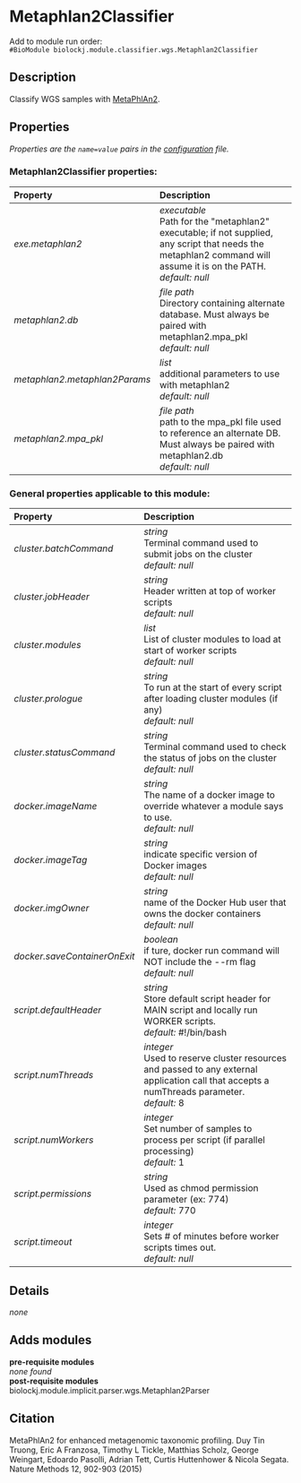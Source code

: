 # Metaphlan2Classifier
Add to module run order:                    
`#BioModule biolockj.module.classifier.wgs.Metaphlan2Classifier`

## Description 
Classify WGS samples with [MetaPhlAn2](http://bitbucket.org/biobakery/metaphlan2).

## Properties 
*Properties are the `name=value` pairs in the [configuration](../../../Configuration#properties) file.*                   

### Metaphlan2Classifier properties: 
| Property| Description |
| :--- | :--- |
| *exe.metaphlan2* | _executable_ <br>Path for the "metaphlan2" executable; if not supplied, any script that needs the metaphlan2 command will assume it is on the PATH.<br>*default:*  *null* |
| *metaphlan2.db* | _file path_ <br>Directory containing alternate database. Must always be paired with metaphlan2.mpa_pkl<br>*default:*  *null* |
| *metaphlan2.metaphlan2Params* | _list_ <br>additional parameters to use with metaphlan2<br>*default:*  *null* |
| *metaphlan2.mpa_pkl* | _file path_ <br>path to the mpa_pkl file used to reference an alternate DB. Must always be paired with metaphlan2.db<br>*default:*  *null* |

### General properties applicable to this module: 
| Property| Description |
| :--- | :--- |
| *cluster.batchCommand* | _string_ <br>Terminal command used to submit jobs on the cluster<br>*default:*  *null* |
| *cluster.jobHeader* | _string_ <br>Header written at top of worker scripts<br>*default:*  *null* |
| *cluster.modules* | _list_ <br>List of cluster modules to load at start of worker scripts<br>*default:*  *null* |
| *cluster.prologue* | _string_ <br>To run at the start of every script after loading cluster modules (if any)<br>*default:*  *null* |
| *cluster.statusCommand* | _string_ <br>Terminal command used to check the status of jobs on the cluster<br>*default:*  *null* |
| *docker.imageName* | _string_ <br>The name of a docker image to override whatever a module says to use.<br>*default:*  *null* |
| *docker.imageTag* | _string_ <br>indicate specific version of Docker images<br>*default:*  *null* |
| *docker.imgOwner* | _string_ <br>name of the Docker Hub user that owns the docker containers<br>*default:*  *null* |
| *docker.saveContainerOnExit* | _boolean_ <br>if ture, docker run command will NOT include the --rm flag<br>*default:*  *null* |
| *script.defaultHeader* | _string_ <br>Store default script header for MAIN script and locally run WORKER scripts.<br>*default:*  #!/bin/bash |
| *script.numThreads* | _integer_ <br>Used to reserve cluster resources and passed to any external application call that accepts a numThreads parameter.<br>*default:*  8 |
| *script.numWorkers* | _integer_ <br>Set number of samples to process per script (if parallel processing)<br>*default:*  1 |
| *script.permissions* | _string_ <br>Used as chmod permission parameter (ex: 774)<br>*default:*  770 |
| *script.timeout* | _integer_ <br>Sets # of minutes before worker scripts times out.<br>*default:*  *null* |

## Details 
*none*

## Adds modules 
**pre-requisite modules**                    
*none found*                   
**post-requisite modules**                    
biolockj.module.implicit.parser.wgs.Metaphlan2Parser                   

## Citation 
MetaPhlAn2 for enhanced metagenomic taxonomic profiling. Duy Tin Truong, Eric A Franzosa, Timothy L Tickle, Matthias Scholz, George Weingart, Edoardo Pasolli, Adrian Tett, Curtis Huttenhower & Nicola Segata. Nature Methods 12, 902-903 (2015)

